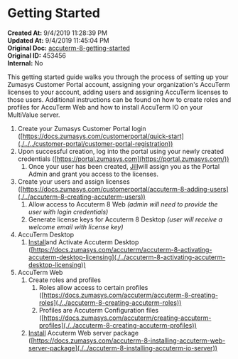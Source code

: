 # Getting Started

**Created At:** 9/4/2019 11:28:39 PM  
**Updated At:** 9/4/2019 11:45:04 PM  
**Original Doc:** [accuterm-8-getting-started](https://docs.zumasys.com/accuterm/accuterm-8-getting-started)  
**Original ID:** 453456  
**Internal:** No  




This getting started guide walks you through the process of setting up your Zumasys Customer Portal account, assigning your organization's AccuTerm licenses to your account, adding users and assigning AccuTerm licenses to those users. Additional instructions can be found on how to create roles and profiles for AccuTerm Web and how to install AccuTerm IO on your MultiValue server.



1. Create your Zumasys Customer Portal login ([https://docs.zumasys.com/customerportal/quick-start](./../../customer-portal/customer-portal-registration))
2. Upon successful creation, log into the portal using your newly created credentials ([https://portal.zumasys.com](https://portal.zumasys.com/))
    1. Once your user has been created, [Jill](mailto:email%3Ajillo@zumasys.com)will assign you as the Portal Admin and grant you access to the licenses.
3. Create your users and assign licenses ([https://docs.zumasys.com/customerportal/accuterm-8-adding-users](./../accuterm-8-creating-accuterm-users))
    1. Allow access to Accuterm 8 Web *(admin will need to provide the user with login credentials)*
    2. Generate license keys for Accuterm 8 Desktop *(user will receive a welcome email with license key)*
4. AccuTerm Desktop
    1. [Install](https://www.zumasys.com/downloads/ "https://www.zumasys.com/downloads/")and Activate Accuterm Desktop ([https://docs.zumasys.com/accuterm/accuterm-8-activating-accuterm-desktop-licensing](./../accuterm-8-activating-accuterm-desktop-licensing))
5. AccuTerm Web
    1. Create roles and profiles
        1. Roles allow access to certain profiles ([https://docs.zumasys.com/accuterm/accuterm-8-creating-roles](./../accuterm-8-creating-accuterm-roles))
        2. Profiles are Accuterm Configuration files ([https://docs.zumasys.com/accuterm/creating-accuterm-profiles](./../accuterm-8-creating-accuterm-profiles))
    2. [Install](https://www.zumasys.com/downloads/ "https://www.zumasys.com/downloads/") Accuterm Web server package ([https://docs.zumasys.com/accuterm-8-installing-accuterm-web-server-package](./../accuterm-8-installing-accuterm-io-server))

